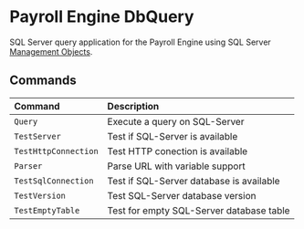 # Payroll Engine DbQuery

SQL Server query application for the Payroll Engine using SQL Server [Management Objects](https://learn.microsoft.com/en-us/sql/relational-databases/server-management-objects-smo/overview-smo?view=sql-server-ver16).

## Commands
| Command                 | Description                                      |
|:--|:--|
| `Query`                 | Execute a query on SQL-Server                    |
| `TestServer`            | Test if SQL-Server is available                  |
| `TestHttpConnection`    | Test HTTP conection is available                 |
| `Parser`                | Parse URL with variable support                  |
| `TestSqlConnection`     | Test if SQL-Server database is available         |
| `TestVersion`           | Test SQL-Server database version                 |
| `TestEmptyTable`        | Test for empty SQL-Server database table         |
